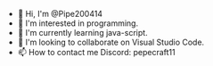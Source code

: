 - 👋 Hi, I'm @Pipe200414
- 👀 I'm interested in programming.
- 🌱 I'm currently learning java-script.
- 💞️ I'm looking to collaborate on Visual Studio Code.
- 📫 How to contact me Discord: pepecraft11

<!---
Pipe200414/Pipe200414 is a ✨ special ✨ repository because its `README.md` (this file) appears on your GitHub profile.
You can click the Preview link to take a look at your changes.
--->

